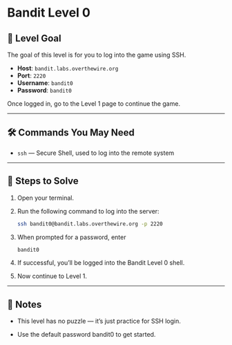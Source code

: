 # Bandit Level 0

## 🎯 Level Goal

The goal of this level is for you to log into the game using SSH.

- **Host**: `bandit.labs.overthewire.org`
- **Port**: `2220`
- **Username**: `bandit0`
- **Password**: `bandit0`

Once logged in, go to the Level 1 page to continue the game.

---

## 🛠️ Commands You May Need

- `ssh` — Secure Shell, used to log into the remote system

---

## 🚀 Steps to Solve

1. Open your terminal.
2. Run the following command to log into the server:

   ```bash
   ssh bandit0@bandit.labs.overthewire.org -p 2220
   ```
3. When prompted for a password, enter
   ```bash
   bandit0
   ```
4. If successful, you’ll be logged into the Bandit Level 0 shell.

5. Now continue to Level 1.
---

## 📝 Notes
- This level has no puzzle — it’s just practice for SSH login.

- Use the default password bandit0 to get started.

